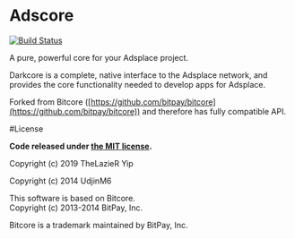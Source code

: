 Adscore
=======

[![Build Status](https://travis-ci.org/UdjinM6/darkcore.svg?branch=master)](https://travis-ci.org/UdjinM6/darkcore)

A pure, powerful core for your Adsplace project.

Darkcore is a complete, native interface to the Adsplace network, and provides the core functionality needed to develop apps for Adsplace.

Forked from Bitcore ([https://github.com/bitpay/bitcore](https://github.com/bitpay/bitcore)) and therefore has fully compatible API.


#License

**Code released under [the MIT license](https://github.com/UdjinM6/darkcore/blob/master/LICENSE).**

Copyright (c) 2019 TheLazieR Yip

Copyright (c) 2014 UdjinM6

This software is based on Bitcore.  
Copyright (c) 2013-2014 BitPay, Inc.

Bitcore is a trademark maintained by BitPay, Inc.
